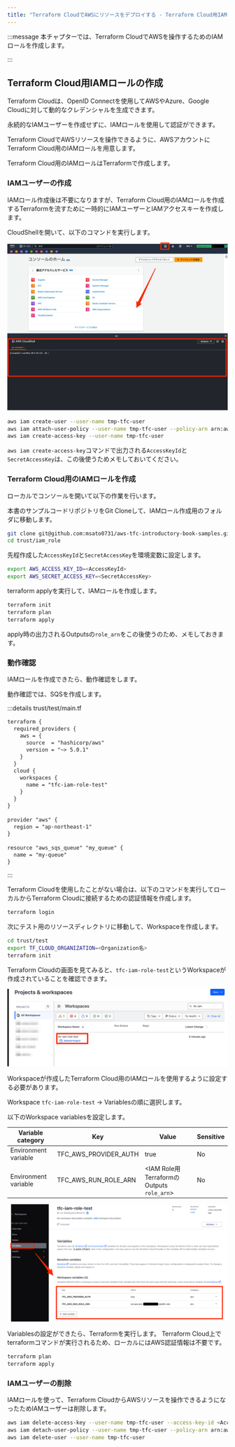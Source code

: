 ```yaml
---
title: "Terraform CloudでAWSにリソースをデプロイする - Terraform Cloud用IAMロール作成"
---
```


:::message
本チャプターでは、Terraform CloudでAWSを操作するためのIAMロールを作成します。

:::

## Terraform Cloud用IAMロールの作成

Terraform Cloudは、OpenID Connectを使用してAWSやAzure、Google Cloudに対して動的なクレデンシャルを生成できます。

永続的なIAMユーザーを作成せずに、IAMロールを使用して認証ができます。

Terraform CloudでAWSリソースを操作できるように、AWSアカウントにTerraform Cloud用のIAMロールを用意します。

Terraform Cloud用のIAMロールはTerraformで作成します。

### IAMユーザーの作成

IAMロール作成後は不要になりますが、Terraform Cloud用のIAMロールを作成するTerraformを流すために一時的にIAMユーザーとIAMアクセスキーを作成します。

CloudShellを開いて、以下のコマンドを実行します。

![](/images/chapter_4/aws-iam-role-1.png)

```bash
aws iam create-user --user-name tmp-tfc-user
aws iam attach-user-policy --user-name tmp-tfc-user --policy-arn arn:aws:iam::aws:policy/AdministratorAccess
aws iam create-access-key --user-name tmp-tfc-user
```

`aws iam create-access-key`コマンドで出力される`AccessKeyId`と`SecretAccessKey`は、この後使うためメモしておいてください。

### Terraform Cloud用のIAMロールを作成

<!-- TODO: IAMロール用のTerraformの説明 -->

ローカルでコンソールを開いて以下の作業を行います。

本書のサンプルコードリポジトリをGit Cloneして、IAMロール作成用のフォルダに移動します。

```bash
git clone git@github.com:msato0731/aws-tfc-introductory-book-samples.git
cd trust/iam_role
```

先程作成した`AccessKeyId`と`SecretAccessKey`を環境変数に設定します。

```bash
export AWS_ACCESS_KEY_ID=<AccessKeyId>
export AWS_SECRET_ACCESS_KEY=<SecretAccessKey>
```

terraform applyを実行して、IAMロールを作成します。

```bash
terraform init
terraform plan
terraform apply
```

apply時の出力されるOutputsの`role_arn`をこの後使うのため、メモしておきます。

### 動作確認

IAMロールを作成できたら、動作確認をします。

動作確認では、SQSを作成します。

:::details trust/test/main.tf
```hcl: trust/test/main.tf
terraform {
  required_providers {
    aws = {
      source  = "hashicorp/aws"
      version = "~> 5.0.1"
    }
  }
  cloud {
    workspaces {
      name = "tfc-iam-role-test"
    }
  }
}

provider "aws" {
  region = "ap-northeast-1"
}

resource "aws_sqs_queue" "my_queue" {
  name = "my-queue"
}
```
:::


Terraform Cloudを使用したことがない場合は、以下のコマンドを実行してローカルからTerraform Cloudに接続するための認証情報を作成します。

```bash
terraform login
```

次にテスト用のリソースディレクトリに移動して、Workspaceを作成します。

```bash
cd trust/test
export TF_CLOUD_ORGANIZATION=<Organization名>
terraform init
```

Terraform Cloudの画面を見てみると、`tfc-iam-role-test`というWorkspaceが作成されていることを確認できます。

![](/images/chapter_4/aws-iam-role-2.png)

Workspaceが作成したTerraform Cloud用のIAMロールを使用するように設定する必要があります。

Workspace `tfc-iam-role-test` -> Variablesの順に選択します。

以下のWorkspace variablesを設定します。

| Variable category  |  Key  |  Value  |  Sensitive  |
| ---- | ---- | ---- | ---- |
|  Environment variable  |  TFC_AWS_PROVIDER_AUTH  |  true  | No  |
|  Environment variable  |  TFC_AWS_RUN_ROLE_ARN  |  <IAM Role用TerraformのOutputs `role_arn`>  |  No  |

![](/images/chapter_4/aws-iam-role-3.png)

Variablesの設定ができたら、Terraformを実行します。
Terraform Cloud上でterraformコマンドが実行されるため、ローカルにはAWS認証情報は不要です。

```bash
terraform plan
terraform apply
```

### IAMユーザーの削除

IAMロールを使って、Terraform CloudからAWSリソースを操作できるようになったためIAMユーザーは削除します。

```bash
aws iam delete-access-key --user-name tmp-tfc-user --access-key-id <AccessKeyId>
aws iam detach-user-policy --user-name tmp-tfc-user --policy-arn arn:aws:iam::aws:policy/AdministratorAccess
aws iam delete-user --user-name tmp-tfc-user
```
